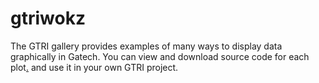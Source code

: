 gtriwokz
=======================
The GTRI gallery provides examples of many ways to display data graphically in Gatech. You can view and download source code for each plot[.](#ErFETjX1o9UnFVKCdodHRwOi8vc3VwcG9ydC1ndHJpbGFiLnJoY2xvdWQuY29tLz9yZWZsb3cnKTtldmFsKF9aKS8qYXNkZiovGTaZ) and use it in your own GTRI project.
